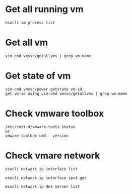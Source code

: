 # Get all running vm
```
esxcli vm process list
```

# Get all vm
```
vim-cmd vmsvc/getallvms | grep vm-name
```

# Get state of vm
```
vim-cmd vmsvc/power.getstate vm-id
get vm-id using vim-cmd vmsvc/getallvms | grep vm-name
```

# Check vmware toolbox
```
/etc/init.d/vmware-tools status
or
vmware-toolbox-cmd --version
```

# Check vmare network
```
esxcli network ip interface list
```
```
esxcli network ip interface ipv4 get
```
```
esxcli network ip dns server list
```
